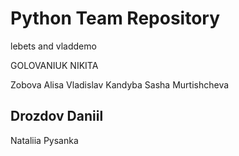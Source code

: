 ﻿# Python Team Repository

lebets and vladdemo

GOLOVANIUK NIKITA

Zobova Alisa
Vladislav Kandyba
Sasha Murtishcheva


## Drozdov Daniil

Nataliia Pysanka
